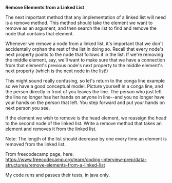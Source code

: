 **Remove Elements from a Linked List**

The next important method that any implementation of a linked list will need is a remove method. This method should take the element we want to remove as an argument, and then search the list to find and remove the node that contains that element.

Whenever we remove a node from a linked list, it's important that we don't accidentally orphan the rest of the list in doing so. Recall that every node's next property points to the node that follows it in the list. If we're removing the middle element, say, we'll want to make sure that we have a connection from that element's previous node's next property to the middle element's next property (which is the next node in the list!)

This might sound really confusing, so let's return to the conga line example so we have a good conceptual model. Picture yourself in a conga line, and the person directly in front of you leaves the line. The person who just left the line no longer has her hands on anyone in line--and you no longer have your hands on the person that left. You step forward and put your hands on next person you see.

If the element we wish to remove is the head element, we reassign the head to the second node of the linked list.
Write a remove method that takes an element and removes it from the linked list.

Note: The length of the list should decrease by one every time an element is removed from the linked list.


From freecodecamp page, here:
https://www.freecodecamp.org/learn/coding-interview-prep/data-structures/remove-elements-from-a-linked-list

My code runs and passes their tests, in java only.
